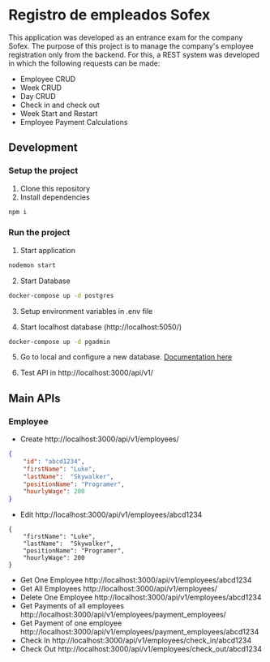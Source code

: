 # Registro de empleados Sofex
This application was developed as an entrance exam for the company Sofex. The purpose of this project is to manage the company's employee registration only from the backend. 
For this, a REST system was developed in which the following requests can be made:
- Employee CRUD
- Week CRUD
- Day CRUD
- Check in and check out
- Week Start and Restart
- Employee Payment Calculations

## Development

### Setup the project
1. Clone this repository
2. Install dependencies 
```bash
npm i
```

### Run the project
1. Start application
```bash
nodemon start
```
2. Start Database 
```bash
docker-compose up -d postgres
```
3. Setup environment variables in .env file

4. Start localhost database (http://localhost:5050/)
```bash
docker-compose up -d pgadmin
```

5. Go to local and configure a new database. [Documentation here](https://www.pgadmin.org/docs/pgadmin4/development/database_dialog.html)

6. Test API in http://localhost:3000/api/v1/

## Main APIs
### Employee
- Create http://localhost:3000/api/v1/employees/
```json
{
    "id": "abcd1234",
    "firstName": "Luke",
    "lastName":  "Skywalker",
    "positionName": "Programer",
    "hourlyWage": 200
}
```
- Edit http://localhost:3000/api/v1/employees/abcd1234
```
{
    "firstName": "Luke",
    "lastName":  "Skywalker",
    "positionName": "Programer",
    "hourlyWage": 200
}
```
- Get One Employee http://localhost:3000/api/v1/employees/abcd1234
- Get All Employees http://localhost:3000/api/v1/employees/
- Delete One Employee http://localhost:3000/api/v1/employees/abcd1234
- Get Payments of all employees http://localhost:3000/api/v1/employees/payment_employees/
- Get Payment of one employee http://localhost:3000/api/v1/employees/payment_employees/abcd1234
- Check In http://localhost:3000/api/v1/employees/check_in/abcd1234
- Check Out http://localhost:3000/api/v1/employees/check_out/abcd1234